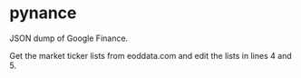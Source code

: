 # pynance
JSON dump of Google Finance.

Get the market ticker lists from eoddata.com and edit the lists in lines 4 and 5.
